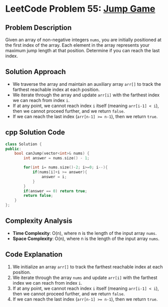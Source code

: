 
# LeetCode Problem 55: [Jump Game](https://leetcode.com/problems/jump-game/)

## Problem Description
Given an array of non-negative integers `nums`, you are initially positioned at the first index of the array.
Each element in the array represents your maximum jump length at that position. Determine if you can reach the last index.

## Solution Approach
- We traverse the array and maintain an auxiliary array `arr[]` to track the farthest reachable index at each position.
- We iterate through the array and update `arr[i]` with the farthest index we can reach from index `i`.
- If at any point, we cannot reach index `i` itself (meaning `arr[i-1] < i`), then we cannot proceed further, and we return `false`.
- If we can reach the last index (`arr[n-1] >= n-1`), then we return `true`.

## cpp Solution Code

```cpp
class Solution {
public:
    bool canJump(vector<int>& nums) {
        int answer = nums.size() - 1;

        for(int i= nums.size()-2; i>=0; i--){
            if(nums[i]+i >= answer){
                answer = i;
            }
        }
        if(answer == 0) return true;
        return false;
    }
};
```

## Complexity Analysis
- **Time Complexity**: O(n), where n is the length of the input array `nums`.
- **Space Complexity**: O(n), where n is the length of the input array `nums`.

## Code Explanation
1. We initialize an array `arr[]` to track the farthest reachable index at each position.
2. We iterate through the array `nums` and update `arr[i]` with the farthest index we can reach from index `i`.
3. If at any point, we cannot reach index `i` itself (meaning `arr[i-1] < i`), then we cannot proceed further, and we return `false`.
4. If we can reach the last index (`arr[n-1] >= n-1`), then we return `true`.
